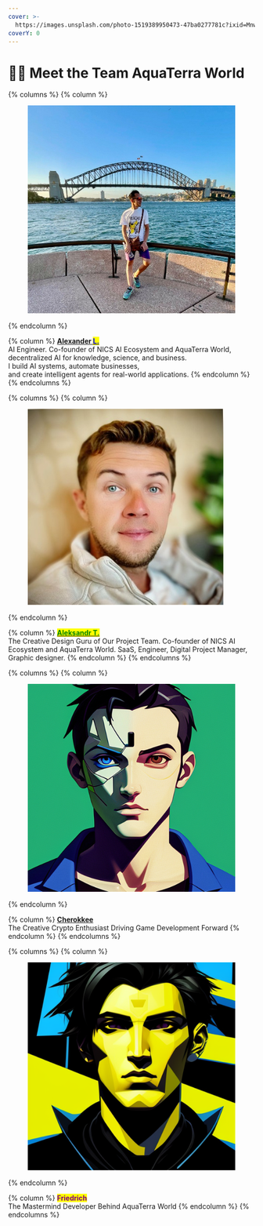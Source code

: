 ```yaml
---
cover: >-
  https://images.unsplash.com/photo-1519389950473-47ba0277781c?ixid=MnwxMjA3fDB8MHxwaG90by1wYWdlfHx8fGVufDB8fHx8&ixlib=rb-1.2.1&auto=format&fit=crop&w=2970&q=80
coverY: 0
---
```


# 🕵️‍♂️ Meet the Team AquaTerra World

{% columns %}
{% column %}
<figure><img src=".gitbook/assets/IMG_2082.jpeg" alt=""><figcaption></figcaption></figure>
{% endcolumn %}

{% column %}
[**Alexander&#x20;**<mark style="color:blue;">**L.**</mark>](https://www.linkedin.com/in/luntick/)\
AI Engineer. Co-founder of NICS AI Ecosystem and AquaTerra World,\
decentralized AI for knowledge, science, and business.\
I build AI systems, automate businesses,\
and create intelligent agents for real-world applications.
{% endcolumn %}
{% endcolumns %}

{% columns %}
{% column %}
<figure><img src=".gitbook/assets/IMG_2083.jpeg" alt=""><figcaption></figcaption></figure>
{% endcolumn %}

{% column %}
[<mark style="color:green;">**Aleksandr T.**</mark>](https://www.linkedin.com/in/alekstoch/)\
The Creative Design Guru of Our Project Team. Co-founder of NICS AI Ecosystem and AquaTerra World. SaaS, Engineer, Digital Project Manager, Graphic designer.
{% endcolumn %}
{% endcolumns %}

{% columns %}
{% column %}
<figure><img src=".gitbook/assets/Anime Avatar Designer_cubism, cyberpunk, avatar, boy_image-0_1689097056.png" alt=""><figcaption></figcaption></figure>
{% endcolumn %}

{% column %}
[**Cherokkee**](https://github.com/Cherokkee888/)\
The Creative Crypto Enthusiast Driving Game Development Forward
{% endcolumn %}
{% endcolumns %}

{% columns %}
{% column %}
<figure><img src=".gitbook/assets/Character Portraits_cyberpunk, cubism, avatar, boy_image-2_1689275668.png" alt=""><figcaption></figcaption></figure>
{% endcolumn %}

{% column %}
<mark style="color:purple;">**Friedrich**</mark>\
The Mastermind Developer Behind AquaTerra World
{% endcolumn %}
{% endcolumns %}
